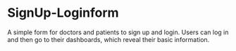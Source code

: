 # SignUp-Loginform
A simple form for doctors and patients to sign up and login.
Users can log in and then go to their dashboards, which reveal their basic information.
